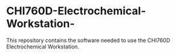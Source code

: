 # CHI760D-Electrochemical-Workstation-
This repository contains the software needed to use the CHI760D Electrochemical Workstation.
